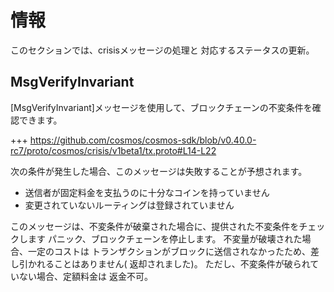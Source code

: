 # 情報

このセクションでは、crisisメッセージの処理と
対応するステータスの更新。

## MsgVerifyInvariant

[MsgVerifyInvariant]メッセージを使用して、ブロックチェーンの不変条件を確認できます。

+++ https://github.com/cosmos/cosmos-sdk/blob/v0.40.0-rc7/proto/cosmos/crisis/v1beta1/tx.proto#L14-L22

次の条件が発生した場合、このメッセージは失敗することが予想されます。

- 送信者が固定料金を支払うのに十分なコインを持っていません
- 変更されていないルーティングは登録されていません

このメッセージは、不変条件が破棄された場合に、提供された不変条件をチェックします
パニック、ブロックチェーンを停止します。 不変量が破壊された場合、一定のコストは
トランザクションがブロックに送信されなかったため、差し引かれることはありません(
返却されました)。 ただし、不変条件が破られていない場合、定額料金は
返金不可。